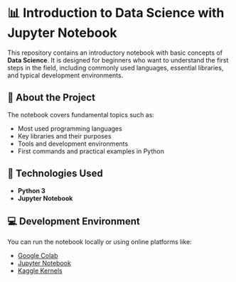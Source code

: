 # 📊 Introduction to Data Science with Jupyter Notebook

This repository contains an introductory notebook with basic concepts of **Data Science**. It is designed for beginners who want to understand the first steps in the field, including commonly used languages, essential libraries, and typical development environments.

## 🧠 About the Project

The notebook covers fundamental topics such as:

- Most used programming languages
- Key libraries and their purposes
- Tools and development environments
- First commands and practical examples in Python

## 🧰 Technologies Used

- **Python 3**  
- **Jupyter Notebook**  

## 💻 Development Environment

You can run the notebook locally or using online platforms like:

- [Google Colab](https://colab.research.google.com/)
- [Jupyter Notebook](https://jupyter.org/)
- [Kaggle Kernels](https://www.kaggle.com/kernels)
